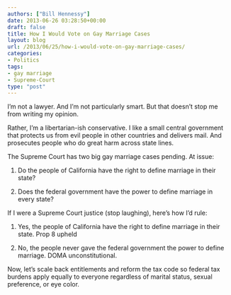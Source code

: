 ```yaml
---
authors: ["Bill Hennessy"]
date: 2013-06-26 03:28:50+00:00
draft: false
title: How I Would Vote on Gay Marriage Cases
layout: blog
url: /2013/06/25/how-i-would-vote-on-gay-marriage-cases/
categories:
- Politics
tags:
- gay marriage
- Supreme-Court
type: "post"
---
```


I’m not a lawyer. And I’m not particularly smart. But that doesn’t stop me from writing my opinion.

Rather, I’m a libertarian-ish conservative. I like a small central government that protects us from evil people in other countries and delivers mail. And prosecutes people who do great harm across state lines. 

The Supreme Court has two big gay marriage cases pending. At issue: 

1. Do the people of California have the right to define marriage in their state? 

2. Does the federal government have the power to define marriage in every state?

If I were a Supreme Court justice (stop laughing), here’s how I’d rule:

1. Yes, the people of California have the right to define marriage in their state. Prop 8 upheld

2. No, the people never gave the federal government the power to define marriage. DOMA unconstitutional.

Now, let’s scale back entitlements and reform the tax code so federal tax burdens apply equally to everyone regardless of marital status, sexual preference, or eye color. 
